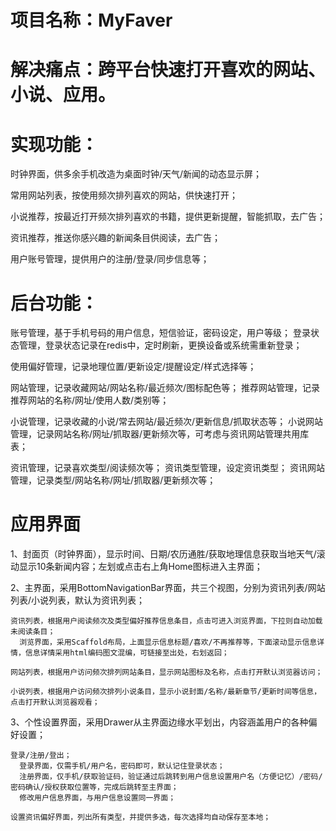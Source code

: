 # 项目名称：MyFaver

# 解决痛点：跨平台快速打开喜欢的网站、小说、应用。
  
# 实现功能：
  时钟界面，供多余手机改造为桌面时钟/天气/新闻的动态显示屏；
  
  常用网站列表，按使用频次排列喜欢的网站，供快速打开；
  
  小说推荐，按最近打开频次排列喜欢的书籍，提供更新提醒，智能抓取，去广告；
  
  资讯推荐，推送你感兴趣的新闻条目供阅读，去广告；
  
  用户账号管理，提供用户的注册/登录/同步信息等；
  

# 后台功能：
  账号管理，基于手机号码的用户信息，短信验证，密码设定，用户等级；
    登录状态管理，登录状态记录在redis中，定时刷新，更换设备或系统需重新登录；
    
  使用偏好管理，记录地理位置/更新设定/提醒设定/样式选择等；
  
  网站管理，记录收藏网站/网站名称/最近频次/图标配色等；
    推荐网站管理，记录推荐网站的名称/网址/使用人数/类别等；
    
  小说管理，记录收藏的小说/常去网站/最近频次/更新信息/抓取状态等；
    小说网站管理，记录网站名称/网址/抓取器/更新频次等，可考虑与资讯网站管理共用库表；
    
  资讯管理，记录喜欢类型/阅读频次等；
    资讯类型管理，设定资讯类型；
    资讯网站管理，记录类型/网站名称/网址/抓取器/更新频次等；
    
# 应用界面

  1、封面页（时钟界面），显示时间、日期/农历通胜/获取地理信息获取当地天气/滚动显示10条新闻内容；左划或点击右上角Home图标进入主界面；
  
  2、主界面，采用BottomNavigationBar界面，共三个视图，分别为资讯列表/网站列表/小说列表，默认为资讯列表；
  
    资讯列表，根据用户阅读频次及类型偏好推荐信息条目，点击可进入浏览界面，下拉则自动加载未阅读条目；
      浏览界面，采用Scaffold布局，上面显示信息标题/喜欢/不再推荐等，下面滚动显示信息详情，信息详情采用html编码图文混编，可链接至出处，右划返回；
      
    网站列表，根据用户访问频次排列网站条目，显示网站图标及名称，点击打开默认浏览器访问；
    
    小说列表，根据用户访问频次排列小说条目，显示小说封面/名称/最新章节/更新时间等信息，点击打开默认浏览器观看；
    
  3、个性设置界面，采用Drawer从主界面边缘水平划出，内容涵盖用户的各种偏好设置；
  
    登录/注册/登出；
      登录界面，仅需手机/用户名，密码即可，默认记住登录状态；
      注册界面，仅手机/获取验证码，验证通过后跳转到用户信息设置用户名（方便记忆）/密码/密码确认/授权获取位置等，完成后跳转至主界面；
      修改用户信息界面，与用户信息设置同一界面；
      
    设置资讯偏好界面，列出所有类型，并提供多选，每次选择均自动保存至本地；
